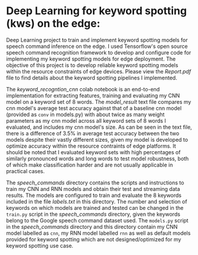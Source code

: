 # Deep Learning for keyword spotting (kws) on the edge:
Deep Learning project to train and implement keyword spotting models for speech command inference on the edge. I used Tensorflow's open source speech command recognition framework to develop and configure code for implementing my keyword spotting models for edge deployment. The objective of this project is to develop reliable keyword spotting models within the resource constraints of edge devices. Please view the *Report.pdf* file to find details about the keyword spotting pipelines I implemented.

The *keyword_recogntion_cnn* colab notebook is an end-to-end implementation for extracting features, training and evaluating my CNN model on a keyword set of 8 words. The *model_result* text file compares my cnn model's average test accuracy against that of a baseline cnn model (provided as ``conv`` in models.py) with about twice as many weight parameters as my cnn model across all keyword sets of 8 words I evaluated, and includes my cnn model's size. As can be seen in the text file, there is a difference of 3.5% in average test accuracy between the two models despite their vastly different sizes, given my model is developed to optimize accuracy within the resource contraints of edge platforms. It should be noted that I evaluated keyword sets with high percentages of similarly pronounced words and long words to test model robustness, both of which make classification harder and are not usually applicable in practical cases. 

The *speech_commands* directory contains the scripts and instructions to train my CNN and RNN models and obtain their test and streaming data results. The models are configured to train and evaluate the 8 keywords included in the file *labels.txt* in this directory. The number and selection of keywords on which models are trained and tested can be changed in the `train.py` script in the *speech_commands* directory, given the keywords belong to the Google speech command dataset used. The `models.py` script in the *speech_commands* directory and this directory contain my CNN model labelled as ``cnn``, my RNN model labelled ``rnn`` as well as default models provided for keyword spotting which are not designed/optimized for my keyword spotting use case.   
